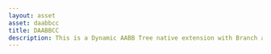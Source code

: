 ```yaml
---
layout: asset
asset: daabbcc
title: DAABBCC
description: This is a Dynamic AABB Tree native extension with Branch and Bound Algorithm.
---
```

